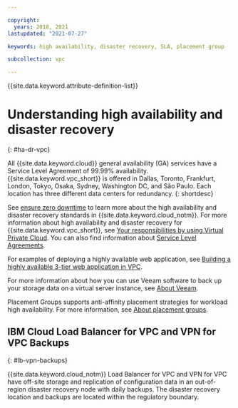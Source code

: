 ```yaml
---

copyright:
  years: 2018, 2021
lastupdated: "2021-07-27"

keywords: high availability, disaster recovery, SLA, placement group

subcollection: vpc

---
```


{{site.data.keyword.attribute-definition-list}}

# Understanding high availability and disaster recovery
{: #ha-dr-vpc}

All {{site.data.keyword.cloud}} general availability (GA) services have a Service Level Agreement of 99.99% availability.
{{site.data.keyword.vpc_short}} is offered in Dallas, Toronto, Frankfurt, London, Tokyo, Osaka, Sydney, Washington DC, and São Paulo. Each location has three different data centers for redundancy.
{: shortdesc}

See [ensure zero downtime](/docs/overview?topic=overview-zero-downtime#zero-downtime) to learn more about the high
availability and disaster recovery standards in {{site.data.keyword.cloud_notm}}. For more information about high
availability and disaster recovery for {{site.data.keyword.vpc_short}}, see
[Your responsibilities by using Virtual Private Cloud](/docs/vpc?topic=vpc-responsibilities-vpc). You can
also find information about [Service Level Agreements](/docs/overview?topic=overview-slas).

For examples of deploying a highly available web application, see [Building a highly available 3-tier web application in VPC](/docs/cloud-infrastructure?topic=cloud-infrastructure-ha-3-tier).

For more information about how you can use Veeam software to back up your storage data on a virtual server instance, see
[About Veeam](/docs/vpc?topic=vpc-about-veeam).

Placement Groups supports anti-affinity placement strategies for workload high availability. For more information, see [About placement groups](/docs/vpc?topic=vpc-about-placement-groups-for-vpc).

## IBM Cloud Load Balancer for VPC and VPN for VPC Backups
{: #lb-vpn-backups}

{{site.data.keyword.cloud_notm}} Load Balancer for VPC and VPN for VPC have off-site storage and replication of configuration data in an out-of-region disaster recovery node with daily backups. The disaster recovery location and backups are located within the regulatory boundary.
